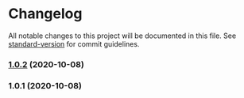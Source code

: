 # Changelog

All notable changes to this project will be documented in this file. See [standard-version](https://github.com/conventional-changelog/standard-version) for commit guidelines.

### [1.0.2](https://github.com/whitefusionhq/rb2js-loader/compare/v1.0.1...v1.0.2) (2020-10-08)

### 1.0.1 (2020-10-08)
